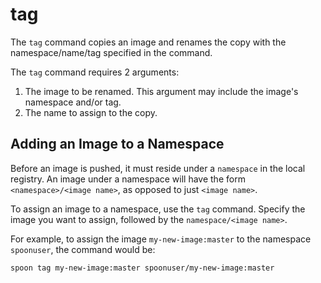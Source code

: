 # tag

The `tag` command copies an image and renames the copy with the namespace/name/tag specified in the command. 

The `tag` command requires 2 arguments: 

1. The image to be renamed. This argument may include the image's namespace and/or tag. 
2. The name to assign to the copy. 

## Adding an Image to a Namespace

Before an image is pushed, it must reside under a `namespace` in the local registry. An image under a namespace will have the form `<namespace>/<image name>`, as opposed to just `<image name>`. 

To assign an image to a namespace, use the `tag` command. Specify the image you want to assign, followed by the `namespace/<image name>`. 

For example, to assign the image `my-new-image:master` to the namespace `spoonuser`, the command would be: 

	spoon tag my-new-image:master spoonuser/my-new-image:master

 